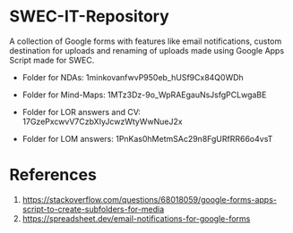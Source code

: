 # SWEC-IT-Repository

A collection of Google forms with features like email notifications, custom destination for uploads and renaming of uploads made using Google Apps Script made for SWEC.

* Folder for NDAs: 
1minkovanfwvP950eb_hUSf9Cx84Q0WDh

* Folder for Mind-Maps: 
1MTz3Dz-9o_WpRAEgauNsJsfgPCLwgaBE

* Folder for LOR answers and CV: 
17GzePxcwvV7CzbXIyJcwzWtyWwNueJ2x

* Folder for LOM answers: 
1PnKas0hMetmSAc29n8FgURfRR66o4vsT

# References
1. https://stackoverflow.com/questions/68018059/google-forms-apps-script-to-create-subfolders-for-media
2. https://spreadsheet.dev/email-notifications-for-google-forms


